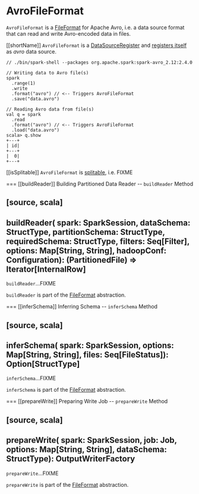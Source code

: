 # AvroFileFormat

`AvroFileFormat` is a [FileFormat](../FileFormat.md) for Apache Avro, i.e. a data source format that can read and write Avro-encoded data in files.

[[shortName]]
`AvroFileFormat` is a [DataSourceRegister](../../DataSourceRegister.md) and [registers itself](../../DataSourceRegister.md#shortName) as *avro* data source.

```text
// ./bin/spark-shell --packages org.apache.spark:spark-avro_2.12:2.4.0

// Writing data to Avro file(s)
spark
  .range(1)
  .write
  .format("avro") // <-- Triggers AvroFileFormat
  .save("data.avro")

// Reading Avro data from file(s)
val q = spark
  .read
  .format("avro") // <-- Triggers AvroFileFormat
  .load("data.avro")
scala> q.show
+---+
| id|
+---+
|  0|
+---+
```

[[isSplitable]]
`AvroFileFormat` is [splitable](../FileFormat.md#isSplitable), i.e. FIXME

=== [[buildReader]] Building Partitioned Data Reader -- `buildReader` Method

[source, scala]
----
buildReader(
  spark: SparkSession,
  dataSchema: StructType,
  partitionSchema: StructType,
  requiredSchema: StructType,
  filters: Seq[Filter],
  options: Map[String, String],
  hadoopConf: Configuration): (PartitionedFile) => Iterator[InternalRow]
----

`buildReader`...FIXME

`buildReader` is part of the [FileFormat](../FileFormat.md#buildReader) abstraction.

=== [[inferSchema]] Inferring Schema -- `inferSchema` Method

[source, scala]
----
inferSchema(
  spark: SparkSession,
  options: Map[String, String],
  files: Seq[FileStatus]): Option[StructType]
----

`inferSchema`...FIXME

`inferSchema` is part of the [FileFormat](../FileFormat.md#inferSchema) abstraction.

=== [[prepareWrite]] Preparing Write Job -- `prepareWrite` Method

[source, scala]
----
prepareWrite(
  spark: SparkSession,
  job: Job,
  options: Map[String, String],
  dataSchema: StructType): OutputWriterFactory
----

`prepareWrite`...FIXME

`prepareWrite` is part of the [FileFormat](../FileFormat.md#prepareWrite) abstraction.
